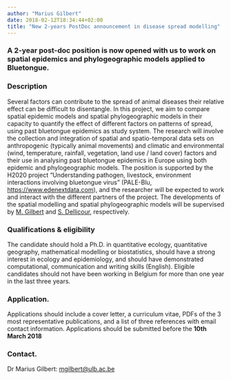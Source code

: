 ```yaml
---
author: "Marius Gilbert"
date: 2018-02-12T18:34:44+02:00
title: "New 2-years PostDoc announcement in disease spread modelling"
---
```


### A 2-year post-doc position is now opened with us to work on spatial epidemics and phylogeographic models applied to Bluetongue. 

### Description
Several factors can contribute to the spread of animal diseases their relative effect can be difficult to disentangle. In this project, 
we aim to compare spatial epidemic models and spatial phylogeographic models in their capacity to quantify the effect of different factors 
on patterns of spread, using past bluetongue epidemics as study system. The research will involve the collection and integration of 
spatial and spatio-temporal data sets on anthropogenic (typically animal movements) and climatic and environmental (wind, temperature, 
rainfall, vegetation, land use / land cover) factors and their use in analysing past bluetongue epidemics in Europe using both 
epidemic and phylogeographic models. The position is supported by the H2020 project “Understanding pathogen, livestock, environment 
interactions involving bluetongue virus” (PALE-Blu, https://www.edenextdata.com), and the researcher will be expected to work and 
interact with the different partners of the project. The developments of the spatial modelling and spatial phylogeographic models 
will be supervised by [M. Gilbert](/person/marius-gilbert) and [S. Dellicour](/person/simon-dellicour), respectively. 

### Qualifications & eligibility
The candidate should hold a Ph.D. in quantitative ecology, quantitative geography, mathematical modelling or biostatistics, should have a strong interest in ecology and epidemiology, and should have demonstrated computational, communication and writing skills (English). Eligible candidates should not have been working in Belgium for more than one year in the last three years.

### Application. 
Applications should include a cover letter, a curriculum vitae, PDFs of the 3 most representative publications, and a list of three references with email contact information. Applications should be submitted before the **10th March 2018**


### Contact. 
Dr Marius Gilbert: mgilbert@ulb.ac.be


